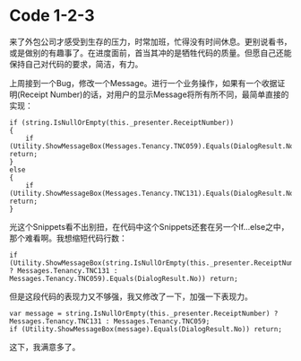 Code 1-2-3
=========

来了外包公司才感受到生存的压力，时常加班，忙得没有时间休息。更别说看书，或是做别的有趣事了。在进度面前，首当其冲的是牺牲代码的质量。但愿自己还能保持自己对代码的要求，简洁，有力。

上周接到一个Bug，修改一个Message。进行一个业务操作，如果有一个收据证明(Receipt Number)的话，对用户的显示Message将所有所不同，最简单直接的实现：

```text
if (string.IsNullOrEmpty(this._presenter.ReceiptNumber))
{
    if (Utility.ShowMessageBox(Messages.Tenancy.TNC059).Equals(DialogResult.No)) return;
}
else
{
    if (Utility.ShowMessageBox(Messages.Tenancy.TNC131).Equals(DialogResult.No)) return;
}
```
光这个Snippets看不出别扭，在代码中这个Snippets还套在另一个If…else之中，那个难看啊。我想缩短代码行数：

```text
if (Utility.ShowMessageBox(string.IsNullOrEmpty(this._presenter.ReceiptNumber) ? Messages.Tenancy.TNC131 : Messages.Tenancy.TNC059).Equals(DialogResult.No)) return;
```

但是这段代码的表现力又不够强，我又修改了一下，加强一下表现力。

```text
var message = string.IsNullOrEmpty(this._presenter.ReceiptNumber) ? Messages.Tenancy.TNC131 : Messages.Tenancy.TNC059;
if (Utility.ShowMessageBox(message).Equals(DialogResult.No)) return;
```

这下，我满意多了。
